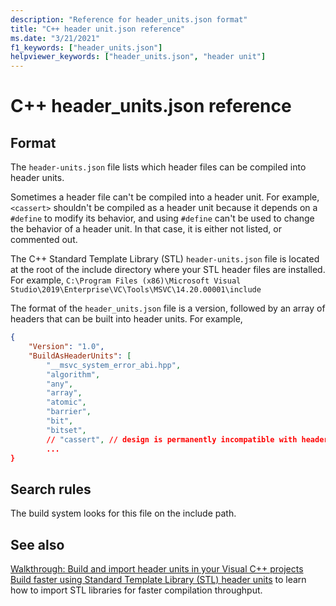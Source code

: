 ```yaml
---
description: "Reference for header_units.json format"
title: "C++ header unit.json reference"
ms.date: "3/21/2021"
f1_keywords: ["header_units.json"]
helpviewer_keywords: ["header_units.json", "header unit"]
---
```


# C++ header_units.json reference

## Format

The `header-units.json` file lists which header files can be compiled into header units.
 
Sometimes a header file can't be compiled into a header unit. For example, `<cassert>` shouldn't be compiled as a header unit because it depends on a `#define` to modify its behavior, and using `#define` can't be used to change the behavior of a header unit. In that case, it is either not listed, or commented out.

The C++ Standard Template Library (STL) `header-units.json` file is located at the root of the include directory where your STL header files are installed. For example, `C:\Program Files (x86)\Microsoft Visual Studio\2019\Enterprise\VC\Tools\MSVC\14.20.00001\include`

The format of the `header_units.json` file is a version, followed by an array of headers that can be built into header units. For example, 

```json
{ 
    "Version": "1.0",
    "BuildAsHeaderUnits": [
        "__msvc_system_error_abi.hpp",
        "algorithm",
        "any",
        "array",
        "atomic",
        "barrier",
        "bit",
        "bitset",
        // "cassert", // design is permanently incompatible with header units
        ...
} 
```

## Search rules

The build system looks for this file on the include path.

## See also

[Walkthrough: Build and import header units in your Visual C++ projects](walkthrough-header-units.md)
[Build faster using Standard Template Library (STL) header units]() to learn how to import STL libraries for faster compilation throughput.